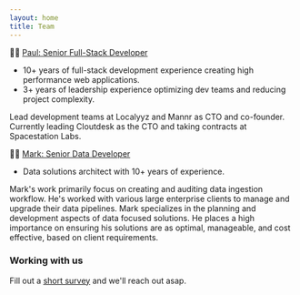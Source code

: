 ```yaml
---
layout: home
title: Team
---
```


:man_cook: [Paul: Senior Full-Stack Developer](https://www.linkedin.com/in/paulxue/)
- 10+ years of full-stack development experience creating high performance web applications.  
- 3+ years of leadership experience optimizing dev teams and reducing project complexity.  

Lead development teams at Localyyz and Mannr as CTO and co-founder. Currently
leading Cloutdesk as the CTO and taking contracts at Spacestation Labs.

:golfing_man: [Mark: Senior Data Developer](https://www.linkedin.com/in/mark-khaitman-a9b24a74/)
- Data solutions architect with 10+ years of experience.

Mark's work primarily focus on creating and auditing data ingestion workflow. He's worked with various large enterprise clients
to manage and upgrade their data pipelines. Mark specializes in the planning and development aspects of data focused solutions.
He places a high importance on ensuring his solutions are as optimal, manageable, and cost effective, based on client requirements.

### Working with us

  Fill out a [short survey](https://forms.gle/jcmVSuxfzt6MBbuA8) and we'll reach out asap.
